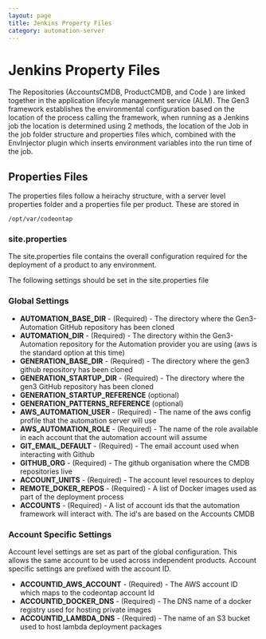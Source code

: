 ```yaml
---
layout: page
title: Jenkins Property Files
category: automation-server
---
```

# Jenkins Property Files

The Repositories (AccountsCMDB, ProductCMDB, and Code ) are linked together in the application lifecyle management service (ALM).
The Gen3 framework establishes the environmental configuration based on the location of the process calling the framework, when running as a Jenkins job the location is determined using 2 methods, the location of the Job in the job folder structure and properties files which, combined with the EnvInjector plugin which inserts environment variables into the run time of the job.

## Properties Files

The properties files follow a heirachy structure, with a server level properties folder and a properties file per product.
These are stored in

```text
/opt/var/codeontap
```

### site.properties 
The site.properties file contains the overall configuration required for the deployment of a product to any environment. 

The following settings should be set in the site.properties file

### Global Settings

* **AUTOMATION_BASE_DIR** - (Required) - The directory where the Gen3-Automation GitHub repository has been cloned
* **AUTOMATION_DIR** - (Required) - The directory within the Gen3-Automation repository for the Automation provider you are using (aws is the standard option at this time)
* **GENERATION_BASE_DIR** - (Required) - The directory where the gen3 github repository has been cloned
* **GENERATION_STARTUP_DIR** - (Required) - The directory where the gen3 GitHub repository has been cloned
* **GENERATION_STARTUP_REFERENCE** (optional)
* **GENERATION_PATTERNS_REFERENCE** (optional)
* **AWS_AUTOMATION_USER** - (Required) - The name of the aws config profile that the automation server will use
* **AWS_AUTOMATION_ROLE** - (Required) - The name of the role available in each account that the automation account will assume
* **GIT_EMAIL_DEFAULT** - (Required) - The email account used when interacting with Github
* **GITHUB_ORG** - (Required) - The github organisation where the CMDB repositories live
* **ACCOUNT_UNITS** - (Required) - The account level resources to deploy
* **REMOTE_DOKER_REPOS** - (Required) - A list of Docker images used as part of the deployment process
* **ACCOUNTS** - (Required) -  A list of account ids that the automation framework will interact with. The id's are based on the Accounts CMDB

### Account Specific Settings

Account level settings are set as part of the global configuration. This allows the same account to be used across independent products.
Account specific settings are prefixed with the account ID.

* **ACCOUNTID_AWS_ACCOUNT** - (Required) - The AWS account ID which maps to the codeontap account Id
* **ACCOUNTID_DOCKER_DNS** - (Required) - The DNS name of a docker registry used for hosting private images
* **ACCOUNTID_LAMBDA_DNS** - (Required) - The name of an S3 bucket used to host lambda deployment packages
